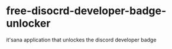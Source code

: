 # free-disocrd-developer-badge-unlocker
it'sana application that unlockes the discord developer badge
